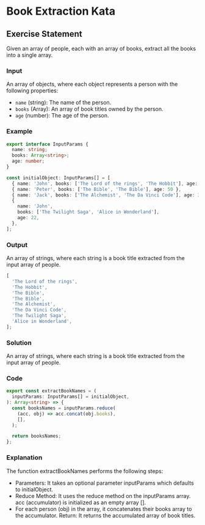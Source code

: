 # Book Extraction Kata

## Exercise Statement

Given an array of people, each with an array of books, extract all the books into a single array.

### Input

An array of objects, where each object represents a person with the following properties:

- `name` (string): The name of the person.
- `books` (Array<string>): An array of book titles owned by the person.
- `age` (number): The age of the person.

### Example

```typescript
export interface InputParams {
  name: string;
  books: Array<string>;
  age: number;
}

const initialObject: InputParams[] = [
  { name: 'John', books: ['The Lord of the rings', 'The Hobbit'], age: 18 },
  { name: 'Peter', books: ['The Bible', 'The Bible'], age: 50 },
  { name: 'Jack', books: ['The Alchemist', 'The Da Vinci Code'], age: 30 },
  {
    name: 'John',
    books: ['The Twilight Saga', 'Alice in Wonderland'],
    age: 22,
  },
];
```

### Output

An array of strings, where each string is a book title extracted from the input array of people.

```typescript
[
  'The Lord of the rings',
  'The Hobbit',
  'The Bible',
  'The Bible',
  'The Alchemist',
  'The Da Vinci Code',
  'The Twilight Saga',
  'Alice in Wonderland',
];
```

### Solution

An array of strings, where each string is a book title extracted from the input array of people.

### Code

```typescript
export const extractBookNames = (
  inputParams: InputParams[] = initialObject,
): Array<string> => {
  const booksNames = inputParams.reduce(
    (acc, obj) => acc.concat(obj.books),
    [],
  );

  return booksNames;
};
```

### Explanation

The function extractBookNames performs the following steps:

- Parameters: It takes an optional parameter inputParams which defaults to initialObject.
- Reduce Method: It uses the reduce method on the inputParams array.
  acc (accumulator) is initialized as an empty array [].
- For each person (obj) in the array, it concatenates their books array to the accumulator.
  Return: It returns the accumulated array of book titles.
